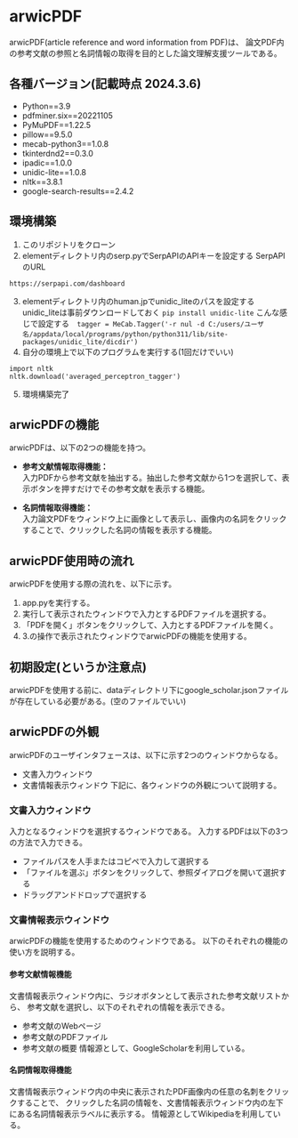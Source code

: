 # arwicPDF
arwicPDF(article reference and word information from PDF)は、
論文PDF内の参考文献の参照と名詞情報の取得を目的とした論文理解支援ツールである。

## 各種バージョン(記載時点 2024.3.6)
- Python==3.9
- pdfminer.six==20221105
- PyMuPDF==1.22.5
- pillow==9.5.0
- mecab-python3==1.0.8
- tkinterdnd2==0.3.0
- ipadic==1.0.0
- unidic-lite==1.0.8
- nltk==3.8.1
- google-search-results==2.4.2

## 環境構築
1. このリポジトリをクローン
2. elementディレクトリ内のserp.pyでSerpAPIのAPIキーを設定する
SerpAPIのURL
```
https://serpapi.com/dashboard
```
3. elementディレクトリ内のhuman.jpでunidic_liteのパスを設定する
    unidic_liteは事前ダウンロードしておく `pip install unidic-lite`
    こんな感じで設定する　`tagger = MeCab.Tagger('-r nul -d C:/users/ユーザ名/appdata/local/programs/python/python311/lib/site-packages/unidic_lite/dicdir')`
4. 自分の環境上で以下のプログラムを実行する(1回だけでいい)
```
import nltk
nltk.download('averaged_perceptron_tagger')
```
5. 環境構築完了


## arwicPDFの機能
arwicPDFは、以下の2つの機能を持つ。
- **参考文献情報取得機能：**  
  入力PDFから参考文献を抽出する。抽出した参考文献から1つを選択して、表示ボタンを押すだけでその参考文献を表示する機能。

- **名詞情報取得機能：**  
  入力論文PDFをウィンドウ上に画像として表示し、画像内の名詞をクリックすることで、クリックした名詞の情報を表示する機能。

## arwicPDF使用時の流れ
arwicPDFを使用する際の流れを、以下に示す。
1. app.pyを実行する。
2. 実行して表示されたウィンドウで入力とするPDFファイルを選択する。
3. 「PDFを開く」ボタンをクリックして、入力とするPDFファイルを開く。
4. 3.の操作で表示されたウィンドウでarwicPDFの機能を使用する。

## 初期設定(というか注意点)
arwicPDFを使用する前に、dataディレクトリ下にgoogle_scholar.jsonファイルが存在している必要がある。(空のファイルでいい)

## arwicPDFの外観
arwicPDFのユーザインタフェースは、以下に示す2つのウィンドウからなる。
- 文書入力ウィンドウ
- 文書情報表示ウィンドウ
下記に、各ウィンドウの外観について説明する。
### 文書入力ウィンドウ
入力となるウィンドウを選択するウィンドウである。
入力するPDFは以下の3つの方法で入力できる。
- ファイルパスを人手またはコピペで入力して選択する
- 「ファイルを選ぶ」ボタンをクリックして、参照ダイアログを開いて選択する
- ドラッグアンドドロップで選択する

### 文書情報表示ウィンドウ
arwicPDFの機能を使用するためのウィンドウである。
以下のそれぞれの機能の使い方を説明する。
#### 参考文献情報機能
文書情報表示ウィンドウ内に、ラジオボタンとして表示された参考文献リストから、
参考文献を選択し、以下のそれぞれの情報を表示できる。
- 参考文献のWebページ
- 参考文献のPDFファイル
- 参考文献の概要
情報源として、GoogleScholarを利用している。
#### 名詞情報取得機能
文書情報表示ウィンドウ内の中央に表示されたPDF画像内の任意の名刺をクリックすることで、
クリックした名詞の情報を、文書情報表示ウィンドウ内の左下にある名詞情報表示ラベルに表示する。
情報源としてWikipediaを利用している。

<!-- ### 研究の引継ぎに関して
本研究を引き継ぐことはお勧めしない！！！！！(特に院進する方)
コードが汚い等いろいろな理由はあるが、
以下の3つの理由が大きい。
- 参考文献情報の取得にかかる時間削減の需要を言いずらい
- 入力条件が多い
- 英語対応してない
拡張という形で研究を進める場合、
arwicPDFの重大な欠点として以上の3つがあるが、
これらの内、拡張で対応しなかった点に関しては、
「なんでこれを解決しなかったの？」みたいな詰められ方がされる可能性あり。
特に英語に対応できない点。
僕の力不足でごめん。 -->
